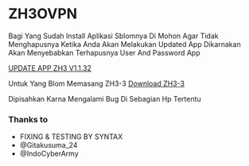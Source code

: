 # ZH3OVPN


Bagi Yang Sudah Install Aplikasi Sblomnya
Di Mohon Agar Tidak Menghapusnya Ketika Anda Akan Melakukan Updated App
Dikarnakan Akan Menyebabkan Terhapusnya User And Password App



[UPDATE APP ZH3 V1.1.32](https://github.com/ZheHacK/ZH3OVPN/raw/main/ZH3_IM3haqy.vipv1.1.32.apk)

Untuk Yang Blom Memasang ZH3-3 [Download ZH3-3](https://download1491.mediafire.com/ta30pmb92o7g/n9679ab4vzr7l5c/ZH3-3.ovpn)

Dipisahkan Karna Mengalami Bug Di Sebagian Hp Tertentu

### Thanks to
* FIXING & TESTING BY SYNTAX 
* @Gitakusuma_24
* @IndoCyberArmy
